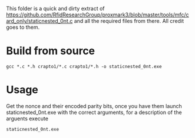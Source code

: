 This folder is a quick and dirty extract of https://github.com/RfidResearchGroup/proxmark3/blob/master/tools/mfc/card_only/staticnested_0nt.c and all the required files from there. All credit goes to them.

# Build from source

```
gcc *.c *.h crapto1/*.c crapto1/*.h -o staticnested_0nt.exe
```

# Usage #
Get the nonce and their encoded parity bits, once you have them launch staticnested_0nt.exe with the correct arguments, for a description of the arguents execute
```
staticnested_0nt.exe
```

